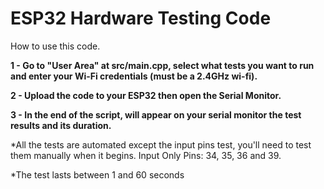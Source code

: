 # ESP32 Hardware Testing Code

How to use this code.

**1 - Go to "User Area" at src/main.cpp, select what tests you want to run and enter your Wi-Fi credentials (must be a 2.4GHz wi-fi).**

**2 - Upload the code to your ESP32 then open the Serial Monitor.**

**3 - In the end of the script, will appear on your serial monitor the test results and its duration.**


  *All the tests are automated except the input pins test, you'll need to test them manually when it begins.
    Input Only Pins: 34, 35, 36 and 39.
    
  *The test lasts between 1 and 60 seconds
